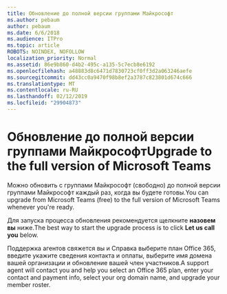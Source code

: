 ```yaml
---
title: Обновление до полной версии группами Майкрософт
ms.author: pebaum
author: pebaum
ms.date: 6/6/2018
ms.audience: ITPro
ms.topic: article
ROBOTS: NOINDEX, NOFOLLOW
localization_priority: Normal
ms.assetid: 86e9b860-d4b2-495c-a135-5c7ecb8e6192
ms.openlocfilehash: a48883d8c6471d7830723cf0ff3d2a063246aefe
ms.sourcegitcommit: dd43cc0a9470f98b8ef2a3787c823801d674c666
ms.translationtype: MT
ms.contentlocale: ru-RU
ms.lasthandoff: 02/12/2019
ms.locfileid: "29904873"
---
```

# <a name="upgrade-to-the-full-version-of-microsoft-teams"></a><span data-ttu-id="b8ad3-102">Обновление до полной версии группами Майкрософт</span><span class="sxs-lookup"><span data-stu-id="b8ad3-102">Upgrade to the full version of Microsoft Teams</span></span>

<span data-ttu-id="b8ad3-103">Можно обновить с группами Майкрософт (свободно) до полной версии группами Майкрософт каждый раз, когда вы будете готовы.</span><span class="sxs-lookup"><span data-stu-id="b8ad3-103">You can upgrade from Microsoft Teams (free) to the full version of Microsoft Teams whenever you're ready.</span></span>
  
<span data-ttu-id="b8ad3-104">Для запуска процесса обновления рекомендуется щелкните **назовем вы** ниже.</span><span class="sxs-lookup"><span data-stu-id="b8ad3-104">The best way to start the upgrade process is to click **Let us call you** below.</span></span> 
  
<span data-ttu-id="b8ad3-105">Поддержка агентов свяжется вы и Справка выберите план Office 365, введите укажите сведения контакта и оплаты, выберите имя домена вашей организации и обновление вашей член участников.</span><span class="sxs-lookup"><span data-stu-id="b8ad3-105">A support agent will contact you and help you select an Office 365 plan, enter your contact and payment info, select your org domain name, and upgrade your member roster.</span></span>
  

